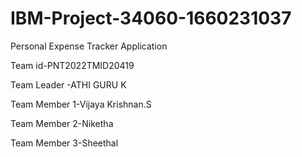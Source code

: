 # IBM-Project-34060-1660231037
Personal Expense Tracker Application

Team id-PNT2022TMID20419











Team Leader -ATHI GURU K

Team Member 1-Vijaya Krishnan.S

Team Member 2-Niketha

Team Member 3-Sheethal

